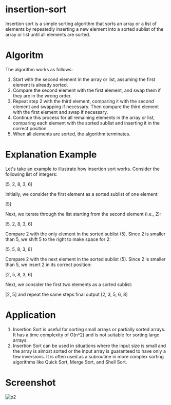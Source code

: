 # insertion-sort
Insertion sort is a simple sorting algorithm that sorts an array or a list of elements by repeatedly inserting a new element into a sorted sublist of the array or list until all elements are sorted. 
# Algoritm
The algorithm works as follows:
1. Start with the second element in the array or list, assuming the first element is already sorted.
2. Compare the second element with the first element, and swap them if they are in the wrong order.
3. Repeat step 2 with the third element, comparing it with the second element and swapping if necessary. Then compare the third element with the first element and swap if necessary.
4. Continue this process for all remaining elements in the array or list, comparing each element with the sorted sublist and inserting it in the correct position.
5. When all elements are sorted, the algorithm terminates.
# Explanation Example 
Let's take an example to illustrate how insertion sort works. Consider the following list of integers:

[5, 2, 8, 3, 6]

Initially, we consider the first element as a sorted sublist of one element:

[5]

Next, we iterate through the list starting from the second element (i.e., 2):

[5, 2, 8, 3, 6]

Compare 2 with the only element in the sorted sublist (5). Since 2 is smaller than 5, we shift 5 to the right to make space for 2:

[5, 5, 8, 3, 6]

Compare 2 with the next element in the sorted sublist (5). Since 2 is smaller than 5, we insert 2 in its correct position:

[2, 5, 8, 3, 6]

Next, we consider the first two elements as a sorted sublist:

[2, 5]
and repeat the same steps
final output [2, 3, 5, 6, 8]
# Application
1. Insertion Sort is useful for sorting small arrays or partially sorted arrays. It has a time complexity of O(n^2) and is not suitable for sorting large arrays.
2. Insertion Sort can be used in situations where the input size is small and the array is almost sorted or the input array is guaranteed to have only a few inversions. It is often used as a subroutine in more complex sorting algorithms like Quick Sort, Merge Sort, and Shell Sort.
# Screenshot
![p2](https://user-images.githubusercontent.com/126184012/234286152-d5eefb05-2671-4637-8bf1-57079162782a.png)
